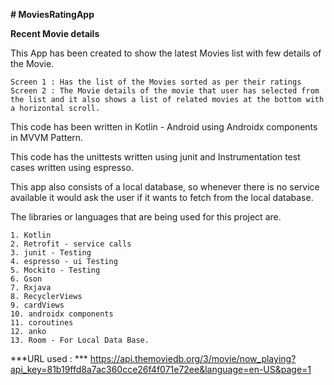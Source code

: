 **# MoviesRatingApp**

**Recent Movie details**

This App has been created to show the latest Movies list with few details of the Movie.
```
Screen 1 : Has the list of the Movies sorted as per their ratings
Screen 2 : The Movie details of the movie that user has selected from the list and it also shows a list of related movies at the bottom with a horizontal scroll.
```

This code has been written in Kotlin - Android using Androidx components in MVVM Pattern.

This code has the unittests written using junit and Instrumentation test cases written using espresso.

This app also consists of a local database, so whenever there is no service available it would ask the user if it wants to fetch from the local database.

The libraries or languages that are being used for this project are.
```
1. Kotlin
2. Retrofit - service calls
3. junit - Testing
4. espresso - ui Testing
5. Mockito - Testing
6. Gson
7. Rxjava
8. RecyclerViews
9. cardViews
10. androidx components
11. coroutines
12. anko
13. Room - For Local Data Base.
```
***URL used : ***
https://api.themoviedb.org/3/movie/now_playing?api_key=81b19ffd8a7ac360cce26f4f071e72ee&language=en-US&page=1
